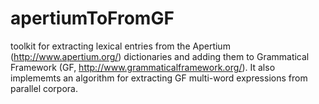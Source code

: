 apertiumToFromGF
================

 toolkit for extracting lexical entries from the Apertium (http://www.apertium.org/) dictionaries and adding them to Grammatical Framework (GF, http://www.grammaticalframework.org/). It also implememts an algorithm for extracting GF multi-word expressions from parallel corpora.